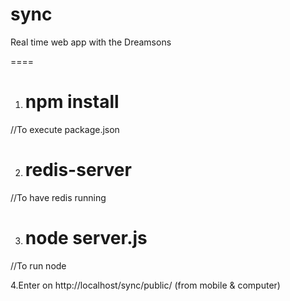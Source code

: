 sync
====

Real time web app with the Dreamsons

====
1. # npm install
//To execute package.json

2. # redis-server
//To have redis running

3. # node server.js
//To run node

4.Enter on http://localhost/sync/public/ (from mobile & computer)
